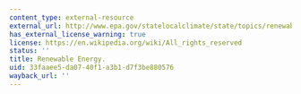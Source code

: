 ```yaml
---
content_type: external-resource
external_url: http://www.epa.gov/statelocalclimate/state/topics/renewable.html
has_external_license_warning: true
license: https://en.wikipedia.org/wiki/All_rights_reserved
status: ''
title: Renewable Energy.
uid: 33faaee5-da07-40f1-a3b1-d7f3be880576
wayback_url: ''
---
```

